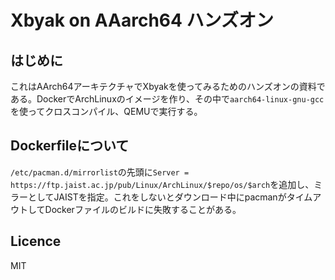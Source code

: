 # Xbyak on AAarch64 ハンズオン

## はじめに

これはAArch64アーキテクチャでXbyakを使ってみるためのハンズオンの資料である。DockerでArchLinuxのイメージを作り、その中で`aarch64-linux-gnu-gcc`を使ってクロスコンパイル、QEMUで実行する。

## Dockerfileについて

`/etc/pacman.d/mirrorlist`の先頭に`Server = https://ftp.jaist.ac.jp/pub/Linux/ArchLinux/$repo/os/$arch`を追加し、ミラーとしてJAISTを指定。これをしないとダウンロード中にpacmanがタイムアウトしてDockerファイルのビルドに失敗することがある。

## Licence

MIT
